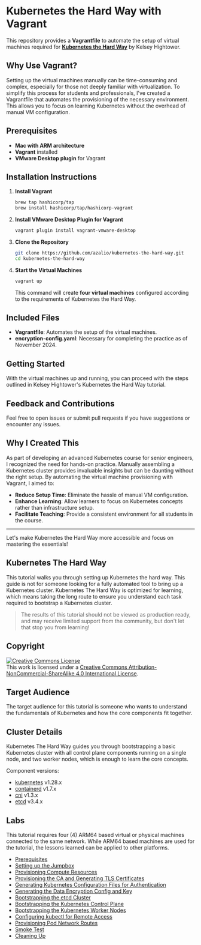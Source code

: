 # Kubernetes the Hard Way with Vagrant

This repository provides a **Vagrantfile** to automate the setup of virtual machines required for **[Kubernetes the Hard Way](https://github.com/kelseyhightower/kubernetes-the-hard-way)** by Kelsey Hightower.

## Why Use Vagrant?

Setting up the virtual machines manually can be time-consuming and complex, especially for those not deeply familiar with virtualization. To simplify this process for students and professionals, I've created a Vagrantfile that automates the provisioning of the necessary environment. This allows you to focus on learning Kubernetes without the overhead of manual VM configuration.

## Prerequisites

- **Mac with ARM architecture**
- **Vagrant** installed
- **VMware Desktop plugin** for Vagrant

## Installation Instructions

1. **Install Vagrant**

   ```bash
   brew tap hashicorp/tap
   brew install hashicorp/tap/hashicorp-vagrant
   ```

2. **Install VMware Desktop Plugin for Vagrant**

   ```bash
   vagrant plugin install vagrant-vmware-desktop
   ```

3. **Clone the Repository**

   ```bash
   git clone https://github.com/azalio/kubernetes-the-hard-way.git
   cd kubernetes-the-hard-way
   ```

4. **Start the Virtual Machines**

   ```bash
   vagrant up
   ```

   This command will create **four virtual machines** configured according to the requirements of Kubernetes the Hard Way.

## Included Files

- **Vagrantfile**: Automates the setup of the virtual machines.
- **encryption-config.yaml**: Necessary for completing the practice as of November 2024.

## Getting Started

With the virtual machines up and running, you can proceed with the steps outlined in Kelsey Hightower's Kubernetes the Hard Way tutorial.

## Feedback and Contributions

Feel free to open issues or submit pull requests if you have suggestions or encounter any issues.

## Why I Created This

As part of developing an advanced Kubernetes course for senior engineers, I recognized the need for hands-on practice. Manually assembling a Kubernetes cluster provides invaluable insights but can be daunting without the right setup. By automating the virtual machine provisioning with Vagrant, I aimed to:

- **Reduce Setup Time**: Eliminate the hassle of manual VM configuration.
- **Enhance Learning**: Allow learners to focus on Kubernetes concepts rather than infrastructure setup.
- **Facilitate Teaching**: Provide a consistent environment for all students in the course.

---

Let's make Kubernetes the Hard Way more accessible and focus on mastering the essentials!

## Kubernetes The Hard Way

This tutorial walks you through setting up Kubernetes the hard way. This guide is not for someone looking for a fully automated tool to bring up a Kubernetes cluster. Kubernetes The Hard Way is optimized for learning, which means taking the long route to ensure you understand each task required to bootstrap a Kubernetes cluster.

> The results of this tutorial should not be viewed as production ready, and may receive limited support from the community, but don't let that stop you from learning!

## Copyright

<a rel="license" href="http://creativecommons.org/licenses/by-nc-sa/4.0/"><img alt="Creative Commons License" style="border-width:0" src="https://i.creativecommons.org/l/by-nc-sa/4.0/88x31.png" /></a><br />This work is licensed under a <a rel="license" href="http://creativecommons.org/licenses/by-nc-sa/4.0/">Creative Commons Attribution-NonCommercial-ShareAlike 4.0 International License</a>.


## Target Audience

The target audience for this tutorial is someone who wants to understand the fundamentals of Kubernetes and how the core components fit together.

## Cluster Details

Kubernetes The Hard Way guides you through bootstrapping a basic Kubernetes cluster with all control plane components running on a single node, and two worker nodes, which is enough to learn the core concepts.

Component versions:

* [kubernetes](https://github.com/kubernetes/kubernetes) v1.28.x
* [containerd](https://github.com/containerd/containerd) v1.7.x
* [cni](https://github.com/containernetworking/cni) v1.3.x
* [etcd](https://github.com/etcd-io/etcd) v3.4.x

## Labs

This tutorial requires four (4) ARM64 based virtual or physical machines connected to the same network. While ARM64 based machines are used for the tutorial, the lessons learned can be applied to other platforms.

* [Prerequisites](docs/01-prerequisites.md)
* [Setting up the Jumpbox](docs/02-jumpbox.md)
* [Provisioning Compute Resources](docs/03-compute-resources.md)
* [Provisioning the CA and Generating TLS Certificates](docs/04-certificate-authority.md)
* [Generating Kubernetes Configuration Files for Authentication](docs/05-kubernetes-configuration-files.md)
* [Generating the Data Encryption Config and Key](docs/06-data-encryption-keys.md)
* [Bootstrapping the etcd Cluster](docs/07-bootstrapping-etcd.md)
* [Bootstrapping the Kubernetes Control Plane](docs/08-bootstrapping-kubernetes-controllers.md)
* [Bootstrapping the Kubernetes Worker Nodes](docs/09-bootstrapping-kubernetes-workers.md)
* [Configuring kubectl for Remote Access](docs/10-configuring-kubectl.md)
* [Provisioning Pod Network Routes](docs/11-pod-network-routes.md)
* [Smoke Test](docs/12-smoke-test.md)
* [Cleaning Up](docs/13-cleanup.md)

